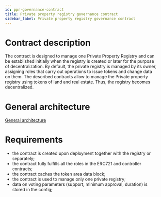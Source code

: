 ```yaml
---
id: ppr-governance-contract
title: Private property registry governance contract
sidebar_label: Private property registry governance contract
---
```


# Contract description
The contract is designed to manage one Private Property Registry and can be established initially when the registry is created or later for the purpose of decentralization. 
By default, the private registry is managed by its owner, assigning roles that carry out operations to issue tokens and change data on them.  The described contracts allow to manage the Private property registry using tokens of land and real estate. Thus, the registry becomes decentralized.

# General architecture
[General architecture](https://github.com/galtproject/galtproject-docs/blob/master/docs/applications/images/ppr-governance-contract-01.png)

# Requirements
- the contract is created upon deployment together with the registry or separately;
- the contract fully fulfills all the roles in the ERC721 and controller contracts;
- the contract caches the token area data block;
- the contract is used to manage only one private registry;
- data on voting parameters (support, minimum approval, duration) is stored in the config;
